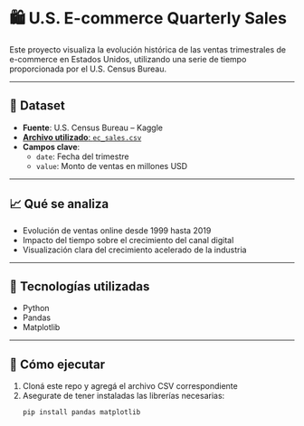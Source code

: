 # 🛍️ U.S. E-commerce Quarterly Sales

Este proyecto visualiza la evolución histórica de las ventas trimestrales de e-commerce en Estados Unidos, utilizando una serie de tiempo proporcionada por el U.S. Census Bureau.

---

## 📁 Dataset

- **Fuente**: U.S. Census Bureau – Kaggle  
- [**Archivo utilizado**: `ec_sales.csv`](https://www.kaggle.com/datasets/census/e-commerce-retail-sales-series-data-collection?resource=download)  
- **Campos clave**:
  - `date`: Fecha del trimestre
  - `value`: Monto de ventas en millones USD

---

## 📈 Qué se analiza

- Evolución de ventas online desde 1999 hasta 2019
- Impacto del tiempo sobre el crecimiento del canal digital
- Visualización clara del crecimiento acelerado de la industria

---

## 🧠 Tecnologías utilizadas

- Python
- Pandas
- Matplotlib

---

## 🚀 Cómo ejecutar

1. Cloná este repo y agregá el archivo CSV correspondiente  
2. Asegurate de tener instaladas las librerías necesarias:
   ```bash
   pip install pandas matplotlib
